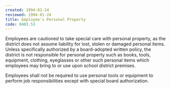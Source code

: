 ```yaml
---
created: 1994-01-24
reviewed: 1994-01-24
title: Employee's Personal Property
code: 0403.53
---
```



Employees are cautioned to take special care with personal property, as the district does not assume liability for lost, stolen or damaged personal items. Unless specifically authorized by a board-adopted written policy, the district is not responsible for personal property such as books, tools, equipment, clothing, eyeglasses or other such personal items which employees may bring to or use upon school district premises.

Employees shall not be required to use personal tools or equipment to perform job responsibilities except with special board authorization.
